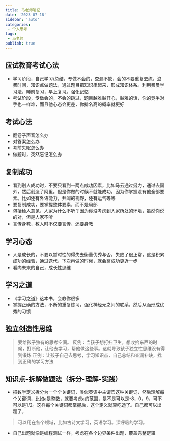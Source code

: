 ```yaml
---
title: 马老师笔记
date: '2023-07-18'
sidebar: 'auto'
categories:
 - 个人思考
tags:
 - 马老师
publish: true
---
```


## 应试教育考试心法
- 学习阶段，自己学习/总结，专做不会的，查漏不缺，会的不要重复去练，浪费时间，知识点做题法，通过题目把知识串起来，形成知识体系。利用费曼学习法，睡前复习，早上复习。强化记忆
- 考试阶段，专做会的，不会的跳过，题目越难越开心，越难的话，你的竞争对手也一样难，而且他心态会更差，你排名高的概率就更好

## 考试心法
- 翻卷子声音怎么办
- 对答案怎么办
- 考前失眠怎么办
- 做题时，突然忘记怎么办

## 复制成功
- 看到别人成功时，不要只看到一两点成功因素，比如马云通过努力，通过去国外，然后创造了阿里。但是你做的时候不就能成功，因为你掌握没有他全部要素。比如还有外语能力，开阔的视野，还有运气等等
- 要复制成功，要掌握整体要素，而不是局部
- 包括给人意见，人家为什么不听？因为你没考虑到人家所处的环境，虽然你说的对，但是人家不听
- 言传身教，教人时不仅要言传，还要身教

## 学习心态
- 人是成长的，不要以暂时性的得失去衡量优秀与否，失败了很正常，这是积累成功的经验，通过迭代，下次再做的时候，就会离成功更近一步
- 看向未来的自己，成长性思维

## 学习之道
- 《学习之道》这本书，会教你很多
- 掌握正确的方法，不断的重复练习，强化神经元之间的联系，然后从而形成优秀的习惯

## 独立创造性思维
> 要给孩子独有的思考空间。
反例：当孩子想打扫卫生，想收拾东西的时候，打断他，让他去学习，帮他做这些事。这就导致孩子独立性思维没有得到锻炼
正例：让孩子自己去思考，学习知识点，自己总结和查漏补缺，找到正确的学习方法

## 知识点-拆解做题法（拆分-理解-实践）
- 把数学定义拆分为一个个关键词，类似英语中主谓宾这种关键词，然后理解每个关键词，比如a是整数，就要考虑a的范围，是不是可以是-8，0，9，可不可以是1/2。这样每个关键词都掌握后，这个定义就算吃透了。自己都可以出题了。
> 可以用在各个领域，比如古诗文学习，英语学习。深呼吸的学习。
- 自己出题就像是编程测试一样，考虑在各个边界条件出题，覆盖完整逻辑